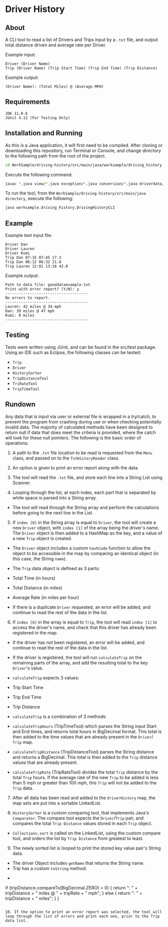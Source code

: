 # Driver History


## About

A CLI tool to read a list of Drivers and Trips input by a `.txt` file, and output total distance driven and average rate per Driver.

Example input:

```
Driver (Driver Name)
Trip (Driver Name) (Trip Start Time) (Trip End Time) (Trip Distance)
```

Example output:
```
(Driver Name): (Total Miles) @ (Average MPH)
```

## Requirements

```
JDK 11.0.6
JUnit 4.12 (For Testing Only)
```

## Installation and Running

As this is a Java application, it will first need to be compiled. After cloning or downloading this repository, run Terminal or Console, and change directory to the following path from the root of the project.

```Bash
cd WorkSample/driving-history/src/main/java/worksample/driving_history
```

Execute the following command:

```Bash
javac *.java view/*.java exception/*.java conversion/*.java driverdata/filereader/*.java driverdata/*.java
```

To run the tool, from the `WorkSample/driving-history/src/main/java directory`, execute the following:

```Bash
java worksample.driving_history.DrivingHistoryCLI
```

## Example

Example text input file:
```
Driver Dan
Driver Lauren
Driver Kumi
Trip Dan 07:15 07:45 17.3
Trip Dan 06:12 06:32 21.8
Trip Lauren 12:01 13:16 42.0
```

Example output:
```
Path to data file: gooddataexample.txt
Print with error report? (Y/N): y
-------------------------------------
No errors to report.
-------------------------------------
Lauren: 42 miles @ 34 mph
Dan: 39 miles @ 47 mph
Kumi: 0 miles
-------------------------------------
```
## Testing

Tests were written using JUnit, and can be found in the src/test package. Using an IDE such as Eclipse, the following classes can be tested:

- `Trip`
- `Driver`
- `HistorySorter`
- `TripDistanceTool`
- `TriRateTool`
- `TripTimeTool`

## Rundown

Any data that is input via user or external file is wrapped in a try/catch, to prevent the program from crashing during use or when checking potenitally invalid data. The majority of calculated methods have been designed to return null if data that does meet the criteria is provided, where the catch will look for these null pointers. The following is the basic order of operations:

1. A path to the `.txt` file location to be read is requested from the `Menu` class, and passed on to the `TxtHistoryReader` class. 

2. An option is given to print an error report along with the data.

3. The tool will read the `.txt` file, and store each line into a String List using Scanner. 

4. Looping through the list; at each index, each part that is separated by white space is parsed into a String array. 
 - The tool will read through the String array and perform the calculations before going to the next line in the List.

5. If `index [0]` in the String array is equal to `Driver`, the tool will create a new `Driver` object, with `index [1]` of the array being the driver's name. The `Driver` object is then added to a HashMap as the key, and a value of a new `Trip` object is created.

 - The `Driver` object includes a custom `hashCode` function to allow the object to be accessible in the map by comparing an identical object (in this case, the String `name`).

 - The `Trip` data object is defined as 3 parts: 
  - Total Time (in hours)
  - Total Distance (in miles)
  - Average Rate (in miles per hour)

 - If there is a duplicate `Driver` requested, an error will be added, and continue to read the rest of the data in the list.

6. If `index [0]` in the array is equal to `Trip`, the tool will read `index [1]` to access the driver's name, and check that this driver has already been registered in the map. 
 - If the driver has not been registered, an error will be added, and continue to read the rest of the data in the list. 

 - If the driver is registered, the tool will run `calculateTrip` on the remaining parts of the array, and add the resulting total to the key `Driver`'s value.

 - `calculateTrip` expects 3 values: 
  - Trip Start Time
  - Trip End Time
  - Trip Distance

 - `calculateTrip` is a combination of 3 methods:
  - `calculateTripHours` (TripTimeTool) which parses the String input Start and End times, and returns total hours in BigDecimal format. This total is then added to the time values that are already present in the `Driver`/ `Trip` map.
  - `calculateTripDistance` (TripDistanceTool) parses the String distance and returns a BigDecimal. This total is then added to the `Trip` distance values that are already present.
  - `calculateTripRate` (TripRateTool) divides the total `Trip` distance by the total `Trip` hours. If the average rate of the new `Trip` to be added is less than 5 mph or greater than 100 mph, this `Trip` will not be added to the `Trip` data.

7. After all data has been read and added to the `driverHistory` map, the map sets are put into a sortable LinkedList.

8. `HistorySorter` is a custom comparing tool, that implements Java's `Comparator`. The compare tool expects the `Driver`/`Trip` pair, and compares the total `Trip Distance` values stored in each `Trip` object.
 - `Collections.sort` is called on the LinkedList, using the custom compare tool, and orders the list by `Trip Distance` from greatest to least.

9. The newly sorted list is looped to print the stored key value pair's String data.
 - The driver Object includes `getName` that returns the String name.
 - Trip has a custom `toString` method:
  - ```Java
if (tripDistance.compareTo(BigDecimal.ZERO) > 0) {
			return ": " + tripDistance + " miles @ " + tripRate + " mph";
		} else {
			return ": " + tripDistance + " miles";
		}
	}
```

10. If the option to print an error report was selected, the tool will loop through the list of errors and print each one, prior to the Trip data list.
